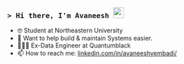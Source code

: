 ### <samp>&gt; Hi there, I'm Avaneesh <img src="https://media.giphy.com/media/hvRJCLFzcasrR4ia7z/giphy.gif" width="25"> </samp>


- 🤓 Student at Northeastern University
- 🔭 Want to help build & maintain Systems easier.
- 👷🏼‍♂️ Ex-Data Engineer at Quantumblack
- 📫 How to reach me: [linkedin.com/in/avaneeshyembadi/](linkedin.com/in/avaneeshyembadi/)
